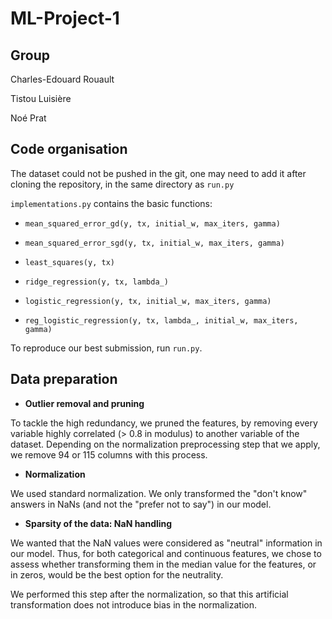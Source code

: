 # ML-Project-1

## Group

Charles-Edouard Rouault

Tistou Luisière

Noé Prat

## Code organisation

The dataset could not be pushed in the git, one may need to add it after cloning the repository, in the same directory as `run.py`

`implementations.py` contains the basic functions: 

- `mean_squared_error_gd(y, tx, initial_w, max_iters, gamma)`

- `mean_squared_error_sgd(y, tx, initial_w, max_iters, gamma)`

- `least_squares(y, tx)`

- `ridge_regression(y, tx, lambda_)`

- `logistic_regression(y, tx, initial_w, max_iters, gamma)`

- `reg_logistic_regression(y, tx, lambda_, initial_w, max_iters, gamma)`

To reproduce our best submission, run `run.py`.

## Data preparation

- **Outlier removal and pruning**

To tackle the high redundancy, we pruned the features, by removing every variable highly correlated (> 0.8 in modulus) to another variable of the dataset. Depending on the normalization preprocessing step that we apply, we remove 94 or 115 columns with this process.

- **Normalization**

We used standard normalization. We only transformed the "don't know" answers in NaNs (and not the "prefer not to say") in our model.


- **Sparsity of the data: NaN handling**

We wanted that the NaN values were considered as "neutral" information in our model.
Thus, for both categorical and continuous features, we chose to assess whether transforming them in the median value for the features, or in zeros, would be the best option for the neutrality.

We performed this step after the normalization, so that this artificial transformation does not introduce bias in the normalization.

